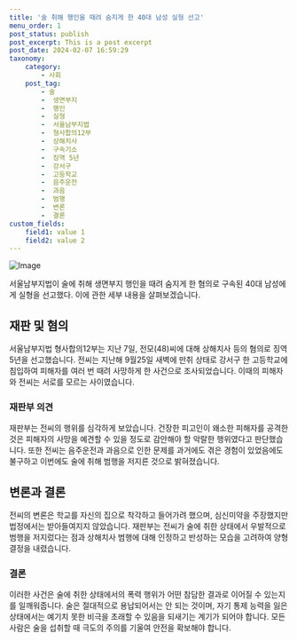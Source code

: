 ```yaml
---
title: '술 취해 행인을 때려 숨지게 한 40대 남성 실형 선고'
menu_order: 1
post_status: publish
post_excerpt: This is a post excerpt
post_date: 2024-02-07 16:59:29
taxonomy:
    category:
        - 사회
    post_tag:
        - 술
        -  생면부지
        -  행인
        -  실형
        -  서울남부지법
        -  형사합의12부
        -  상해치사
        -  구속기소
        -  징역 5년
        -  강서구
        -  고등학교
        -  음주운전
        -  과음
        -  범행
        -  변론
        -  결론
custom_fields:
    field1: value 1
    field2: value 2
---
```


![Image](https://imgnews.pstatic.net/image/022/2024/02/07/20240207507731_20240207120501576.jpg?type=w647)


서울남부지법이 술에 취해 생면부지 행인을 때려 숨지게 한 혐의로 구속된 40대 남성에게 실형을 선고했다. 이에 관한 세부 내용을 살펴보겠습니다.

## 재판 및 혐의
서울남부지법 형사합의12부는 지난 7일, 전모(48)씨에 대해 상해치사 등의 혐의로 징역 5년을 선고했습니다. 전씨는 지난해 9월25일 새벽에 만취 상태로 강서구 한 고등학교에 침입하여 피해자를 여러 번 때려 사망하게 한 사건으로 조사되었습니다. 이때의 피해자와 전씨는 서로를 모르는 사이였습니다.

### 재판부 의견
재판부는 전씨의 행위를 심각하게 보았습니다. 건장한 피고인이 왜소한 피해자를 공격한 것은 피해자의 사망을 예견할 수 있을 정도로 감안해야 할 악랄한 행위였다고 판단했습니다. 또한 전씨는 음주운전과 과음으로 인한 문제를 과거에도 겪은 경험이 있었음에도 불구하고 이번에도 술에 취해 범행을 저지른 것으로 밝혀졌습니다.

## 변론과 결론
전씨의 변론은 학교를 자신의 집으로 착각하고 들어가려 했으며, 심신미약을 주장했지만 법정에서는 받아들여지지 않았습니다. 재판부는 전씨가 술에 취한 상태에서 우발적으로 범행을 저지렀다는 점과 상해치사 범행에 대해 인정하고 반성하는 모습을 고려하여 양형 결정을 내렸습니다.

### 결론
이러한 사건은 술에 취한 상태에서의 폭력 행위가 어떤 참담한 결과로 이어질 수 있는지를 일깨워줍니다. 술은 절대적으로 용납되어서는 안 되는 것이며, 자기 통제 능력을 잃은 상태에서는 예기치 못한 비극을 초래할 수 있음을 되새기는 계기가 되어야 합니다. 모든 사람은 술을 섭취할 때 극도의 주의를 기울여 안전을 확보해야 합니다.
